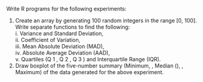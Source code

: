 Write R programs for the following experiments:
<br>
1. Create an array by generating 100 random integers in the range [0, 100]. Write separate
functions to find the following:<br>
i. Variance and Standard Deviation,<br>
ii. Coefficient of Variation,<br>
iii. Mean Absolute Deviation (MAD),<br>
iv. Absolute Average Deviation (AAD),<br>
v. Quartiles (Q 1 , Q 2 , Q 3 ) and Interquartile Range (IQR).<br>
2. Draw boxplot of the five-number summary (Minimum, , Median (), , Maximum) of the data
generated for the above experiment.<br>
